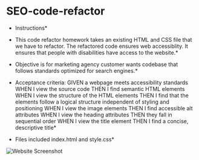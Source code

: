 # SEO-code-refactor

* Instructions*

* This code refactor homework takes an existing HTML and CSS file that we have to refactor. The refactored code ensures web accessiblity. It ensures that people with disabilities have access to the website.* 

* Objective is for marketing agency customer wants codebase that follows standards optimized for search engines.*

* Acceptance criteria:
GIVEN a webpage meets accessibility standards
WHEN I view the source code
THEN I find semantic HTML elements
WHEN I view the structure of the HTML elements
THEN I find that the elements follow a logical structure independent of styling and positioning
WHEN I view the image elements 
THEN I find accessible alt attributes 
WHEN I view the heading attributes 
THEN they fall in sequential order 
WHEN I view the title element 
THEN I find a concise, descriptive title*

* Files included
index.html and style.css*

![Website Screenshot](/images/websitescreenshot.png)



